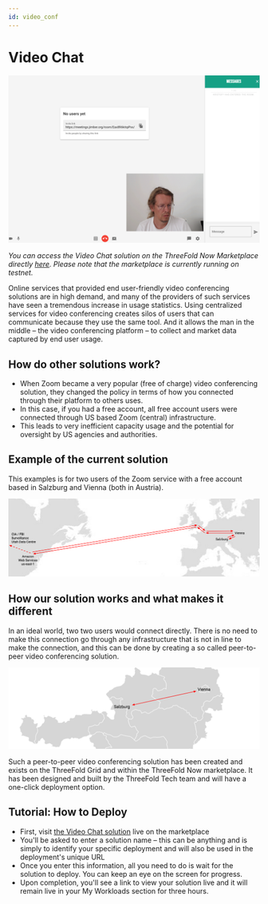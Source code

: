 ```yaml
---
id: video_conf
---
```


# Video Chat

![](./img/connect.png)

*You can access the Video Chat solution on the ThreeFold Now Marketplace directly [here](https://marketplace.threefold.io/marketplace/#/solutions/meetings). Please note that the marketplace is currently running on testnet.*

Online services that provided end user-friendly video conferencing solutions are in high demand, and many of the providers of such services have seen a tremendous increase in usage statistics. Using centralized services for video conferencing creates silos of users that can communicate because they use the same tool. And it allows the man in the middle – the video conferencing platform – to collect and market data captured by end user usage.

## How do other solutions work?

- When Zoom became a very popular (free of charge) video conferencing solution, they changed the policy in terms of how you connected through their platform to others uses.
- In this case, if you had a free account, all free account users were connected through US based Zoom (central) infrastructure.
- This leads to very inefficient capacity usage and the potential for oversight by US agencies and authorities. 

## Example of the current solution

This examples is for two users of the Zoom service with a free account based in Salzburg and Vienna (both in Austria).

![](./img/zoom_traffic.png)

## How our solution works and what makes it different

In an ideal world, two two users would connect directly. There is no need to make this connection go through any infrastructure that is not in line to make the connection, and this can be done by creating a so called peer-to-peer video conferencing solution.

![](./img/peer2peer_traffic.png)

Such a peer-to-peer video conferencing solution has been created and exists on the ThreeFold Grid and within the ThreeFold Now marketplace.  It has been designed and built by the ThreeFold Tech team and will have a one-click deployment option.  

## Tutorial: How to Deploy

- First, visit [the Video Chat solution](https://marketplace.threefold.io/marketplace/#/solutions/meetings) live on the marketplace
- You'll be asked to enter a solution name – this can be anything and is simply to identify your specific deployment and will also be used in the deployment's unique URL
- Once you enter this information, all you need to do is wait for the solution to deploy. You can keep an eye on the screen for progress.
- Upon completion, you'll see a link to view your solution live and it will remain live in your My Workloads section for three hours.

<!--
![](./connect.png)
-->

<!-- ### Deploy

_The solution needs to appear in the threefold now one click solutions board.  Needs to be linked and an explanation (high level depending on how good the local explanation in the deployment process is needs to be provided here_

_create widget which does following,
widget needs to be here in iframe_ -->

<!--

- [ ] size: small/mid/large
  - small: ...
  - mid: ...
  - large ...
- [ ] location (mention more locations coming soon)
  - Ghent
  - Vienna
- [ ] name
  - name as used in solution (in the webui and on web)
- [ ] domain (name is prefix of this)
  - ava.tf
  - 3x0.me
  - refit.earth
  - co30.org
  - ninja.tf
  - base.tf
  - tf9.io
- [ ] git url
  - check in wizard git url works
- [ ] sshkey yes/no
  - if yes, ask sshkey for remote login

  - always deploy on ipv6 public
  - always deploy on webgateway
-->
